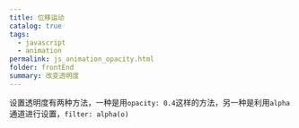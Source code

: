 ```yaml
---
title: 位移运动
catalog: true
tags: 
  - javascript
  - animation
permalink: js_animation_opacity.html
folder: frontEnd
summary: 改变透明度
---
```


设置透明度有两种方法，一种是用`opacity: 0.4`这样的方法，另一种是利用`alpha`通道进行设置，`filter: alpha(o)`






